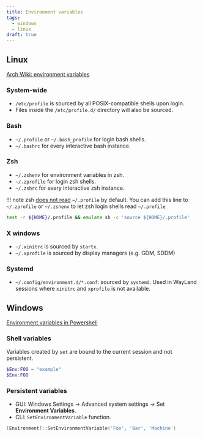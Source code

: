 ```yaml
---
title: Environment variables
tags:
  - windows
  - linux
draft: true
---
```


## Linux

[Arch Wiki: environment variables](https://wiki.archlinux.org/index.php/environment_variables)

### System-wide

- `/etc/profile` is sourced by all POSIX-compatible shells upon login.
- Files inside the `/etc/profile.d/` directory will also be sourced.

### Bash

- `~/.profile` or `~/.bash_profile` for login bash shells.
- `~/.bashrc` for every interactive bash instance.

### Zsh

- `~/.zshenv` for environment variables in zsh.
- `~/.zprofile` for login zsh shells.
- `~/.zshrc` for every interactive zsh instance.

!!! note
    zsh [does not read](https://superuser.com/questions/187639/zsh-not-hitting-profile) `~/.profile` by default. You can add this line to `~/.zprofile` or `~/.zshenv` to let zsh login shells read `~/.profile`

```zsh title="~/.zshenv"
test -r ${HOME}/.profile && emulate sh -c 'source ${HOME}/.profile'
```

### X windows

- `~/.xinitrc` is sourced by `startx`.
- `~/.xprofile` is sourced by display managers (e.g. GDM, SDDM)

### Systemd

- `~/.config/environment.d/*.conf`: sourced by `systemd`. Used in WayLand sessions where `xinitrc` and `xprofile` is not available.

## Windows

[Environment variables in Powershell](https://learn.microsoft.com/en-us/powershell/module/microsoft.powershell.core/about/about_environment_variables?view=powershell-7.3)

### Shell variables

Variables created by `set` are bound to the current session and not persistent.

```powershell
$Env:FOO = "example"
$Env:FOO
```

### Persistent variables

- GUI: Windows Settings -> Advanced system settings -> Set **Environment Variables**.
- CLI: `SetEnvironmentVariable` function.

```powershell
[Environment]::SetEnvironmentVariable('Foo', 'Bar', 'Machine')
```
